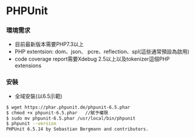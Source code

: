 # PHPUnit

### 環境需求

- 目前最新版本需要PHP7.3以上
- PHP extentsion: dom、json、 pcre、reflection、spl(這些通常預設為啟用)
- code coverage report需要Xdebug 2.5以上以及tokenizer這個PHP extensions 
 
 ### 安裝
- 全域安裝(以6.5示範)

```sh
$ wget https://phar.phpunit.de/phpunit-6.5.phar
$ chmod +x phpunit-6.5.phar   //賦予權限
$ sudo mv phpunit-6.5.phar /usr/local/bin/phpunit
$ phpunit --version
PHPUnit 6.5.14 by Sebastian Bergmann and contributors.
```

